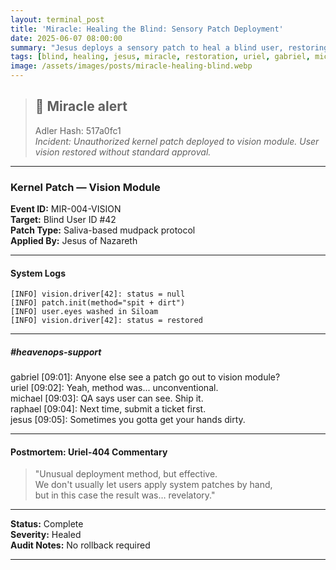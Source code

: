 ```yaml
---
layout: terminal_post
title: 'Miracle: Healing the Blind: Sensory Patch Deployment'
date: 2025-06-07 08:00:00
summary: "Jesus deploys a sensory patch to heal a blind user, restoring vision with an unconventional but effective protocol."
tags: [blind, healing, jesus, miracle, restoration, uriel, gabriel, michael, raphael]
image: /assets/images/posts/miracle-healing-blind.webp
---
```


> ## 🚨 Miracle alert
> Adler Hash: 517a0fc1  
> _Incident: Unauthorized kernel patch deployed to vision module. User vision restored without standard approval._

<hr />

### Kernel Patch — Vision Module

**Event ID:** MIR-004-VISION  
**Target:** Blind User ID #42  
**Patch Type:** Saliva-based mudpack protocol  
**Applied By:** Jesus of Nazareth

---

#### System Logs

```log
[INFO] vision.driver[42]: status = null
[INFO] patch.init(method="spit + dirt")
[INFO] user.eyes washed in Siloam
[INFO] vision.driver[42]: status = restored
```

---

##### #heavenops-support

<div class="slack-log">
  <div class="slack-msg">
    <span class="slack-user gabriel">gabriel</span> <span class="slack-time">[09:01]</span>: Anyone else see a patch go out to vision module?
  </div>
  <div class="slack-msg">
    <span class="slack-user uriel">uriel</span> <span class="slack-time">[09:02]</span>: Yeah, method was... unconventional.
  </div>
  <div class="slack-msg">
    <span class="slack-user michael">michael</span> <span class="slack-time">[09:03]</span>: QA says user can see. Ship it.
  </div>
  <div class="slack-msg">
    <span class="slack-user raphael">raphael</span> <span class="slack-time">[09:04]</span>: Next time, submit a ticket first.
  </div>
  <div class="slack-msg">
    <span class="slack-user jesus">jesus</span> <span class="slack-time">[09:05]</span>: Sometimes you gotta get your hands dirty.
  </div>
</div>

---

#### Postmortem: Uriel-404 Commentary

> "Unusual deployment method, but effective.  
> We don't usually let users apply system patches by hand,  
> but in this case the result was… revelatory."

---

**Status:** Complete  
**Severity:** Healed  
**Audit Notes:** No rollback required

---


